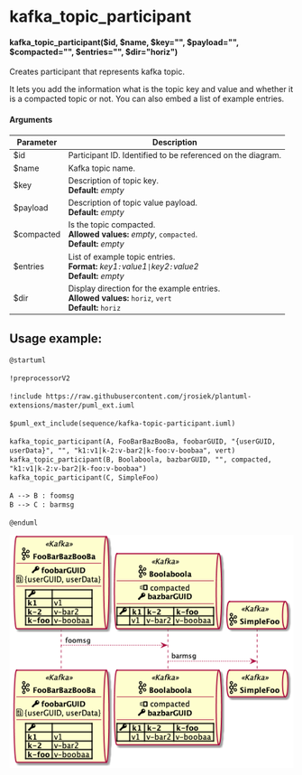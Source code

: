 # kafka_topic_participant

#### kafka_topic_participant($id, $name, $key="", $payload="", $compacted="", $entries="", $dir="horiz")

Creates participant that represents kafka topic.

It lets you add the information what is the topic key and value and whether it is a compacted topic or not. You can also embed a list of example entries.

#### Arguments
| Parameter  | Description |
| ------------- | ------------- |
| $id  | Participant ID. Identified to be referenced on the diagram.  |
| $name  | Kafka topic name.  |
| $key  | Description of topic key.<br>**Default:** _empty_  |
| $payload  | Description of topic value payload.<br>**Default:** _empty_ |
| $compacted  | Is the topic compacted.<br>**Allowed values:** _empty_, `compacted`.<br>**Default:** _empty_ |
| $entries | List of example topic entries.<br>**Format:** _key1`:`value1`\|`key2`:`value2_<br>**Default:** _empty_ |
| $dir | Display direction for the example entries.<br>**Allowed values:** `horiz`, `vert`<br>**Default:** `horiz` |



## Usage example:

```
@startuml

!preprocessorV2

!include https://raw.githubusercontent.com/jrosiek/plantuml-extensions/master/puml_ext.iuml

$puml_ext_include(sequence/kafka-topic-participant.iuml)

kafka_topic_participant(A, FooBarBazBooBa, foobarGUID, "{userGUID, userData}", "", "k1:v1|k-2:v-bar2|k-foo:v-boobaa", vert)
kafka_topic_participant(B, Boolaboola, bazbarGUID, "", compacted, "k1:v1|k-2:v-bar2|k-foo:v-boobaa")
kafka_topic_participant(C, SimpleFoo)

A --> B : foomsg
B --> C : barmsg

@enduml
```

![diagram](kafka-topic-participant-example.png)

